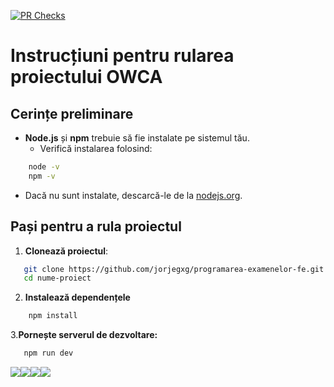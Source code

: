 [![PR Checks](https://github.com/O-W-C-A/owca-exam-planner-frontend/actions/workflows/pr-checks.yml/badge.svg)](https://github.com/O-W-C-A/owca-exam-planner-frontend/actions/workflows/pr-checks.yml)
# Instrucțiuni pentru rularea proiectului OWCA

## Cerințe preliminare

- **Node.js** și **npm** trebuie să fie instalate pe sistemul tău.
  - Verifică instalarea folosind:

```bash
    node -v
    npm -v
```

- Dacă nu sunt instalate, descarcă-le de la [nodejs.org](https://nodejs.org/).

## Pași pentru a rula proiectul

1. **Clonează proiectul**:

```bash
   git clone https://github.com/jorjegxg/programarea-examenelor-fe.git
   cd nume-proiect
```

2. **Instalează dependențele**

```bash
    npm install
```

3.**Pornește serverul de dezvoltare:**

```bash
   npm run dev
```

![](https://m.media-amazon.com/images/I/71ZjnV1eQYL.__AC_SX300_SY300_QL70_FMwebp_.jpg)![](https://m.media-amazon.com/images/I/71ZjnV1eQYL.__AC_SX300_SY300_QL70_FMwebp_.jpg)![](https://m.media-amazon.com/images/I/71ZjnV1eQYL.__AC_SX300_SY300_QL70_FMwebp_.jpg)![](https://m.media-amazon.com/images/I/71ZjnV1eQYL.__AC_SX300_SY300_QL70_FMwebp_.jpg)
